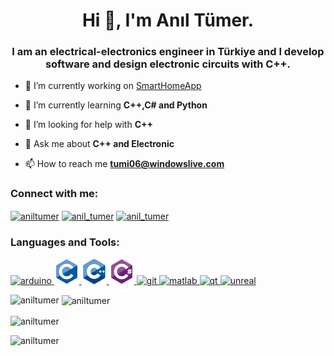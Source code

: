 <h1 align="center">Hi 👋, I'm Anıl Tümer.</h1>
<h3 align="center">I am an electrical-electronics engineer in Türkiye and I develop software and design electronic circuits with C++.</h3>

- 🔭 I’m currently working on [SmartHomeApp](https://github.com/AnilTumer/Akilli-Ev-Sistemi)

- 🌱 I’m currently learning **C++,C# and Python**

- 🤝 I’m looking for help with **C++**

- 💬 Ask me about **C++ and Electronic**

- 📫 How to reach me **tumi06@windowslive.com**

<h3 align="left">Connect with me:</h3>
<p align="left">
<a href="https://linkedin.com/in/aniltumer" target="blank"><img align="center" src="https://raw.githubusercontent.com/rahuldkjain/github-profile-readme-generator/master/src/images/icons/Social/linked-in-alt.svg" alt="aniltumer" height="30" width="40" /></a>
<a href="https://instagram.com/anil_tumer" target="blank"><img align="center" src="https://raw.githubusercontent.com/rahuldkjain/github-profile-readme-generator/master/src/images/icons/Social/instagram.svg" alt="anil_tumer" height="30" width="40" /></a>
<a href="https://tumi0606.wixsite.com/aniltumer" target="blank"><img align="center" src="https://raw.githubusercontent.com/rahuldkjain/github-profile-readme-generator/master/src/images/icons/Social/instagram.svg" alt="anil_tumer" height="30" width="40" /></a>
</p>

<h3 align="left">Languages and Tools:</h3>
<p align="left"> <a href="https://www.arduino.cc/" target="_blank" rel="noreferrer"> <img src="https://cdn.worldvectorlogo.com/logos/arduino-1.svg" alt="arduino" width="40" height="40"/> </a> <a href="https://www.cprogramming.com/" target="_blank" rel="noreferrer"> <img src="https://raw.githubusercontent.com/devicons/devicon/master/icons/c/c-original.svg" alt="c" width="40" height="40"/> </a> <a href="https://www.w3schools.com/cpp/" target="_blank" rel="noreferrer"> <img src="https://raw.githubusercontent.com/devicons/devicon/master/icons/cplusplus/cplusplus-original.svg" alt="cplusplus" width="40" height="40"/> </a> <a href="https://www.w3schools.com/cs/" target="_blank" rel="noreferrer"> <img src="https://raw.githubusercontent.com/devicons/devicon/master/icons/csharp/csharp-original.svg" alt="csharp" width="40" height="40"/> </a> <a href="https://git-scm.com/" target="_blank" rel="noreferrer"> <img src="https://www.vectorlogo.zone/logos/git-scm/git-scm-icon.svg" alt="git" width="40" height="40"/> </a> <a href="https://www.mathworks.com/" target="_blank" rel="noreferrer"> <img src="https://upload.wikimedia.org/wikipedia/commons/2/21/Matlab_Logo.png" alt="matlab" width="40" height="40"/> </a> <a href="https://www.qt.io/" target="_blank" rel="noreferrer"> <img src="https://upload.wikimedia.org/wikipedia/commons/0/0b/Qt_logo_2016.svg" alt="qt" width="40" height="40"/> </a> <a href="https://unrealengine.com/" target="_blank" rel="noreferrer"> <img src="https://raw.githubusercontent.com/kenangundogan/fontisto/036b7eca71aab1bef8e6a0518f7329f13ed62f6b/icons/svg/brand/unreal-engine.svg" alt="unreal" width="40" height="40"/> </a> </p>

<p><img align="left" src="https://github-readme-stats.vercel.app/api/top-langs?username=aniltumer&show_icons=true&locale=en&layout=compact" alt="aniltumer" /></p>

<p>&nbsp;<img align="center" src="https://github-readme-stats.vercel.app/api?username=aniltumer&show_icons=true&locale=en" alt="aniltumer" /></p>

<p><img align="center" src="https://github-readme-streak-stats.herokuapp.com/?user=aniltumer&" alt="aniltumer" /></p>

<p align="left"> <img src="https://komarev.com/ghpvc/?username=aniltumer&label=Profile%20views&color=0e75b6&style=flat" alt="aniltumer" /> </p>
